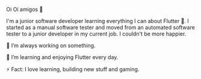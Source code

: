 Oi Oi amigos 👋

I'm a junior software developer learning everything I can about Flutter 💙. I started as a manual software tester and moved from an automated software tester to a junior developer in my current job. I couldn't be more happier. 


🔭 I’m always working on something.

🌱 I’m learning and enjoying Flutter every day.

⚡ Fact: I love learning, building new stuff and gaming. 

